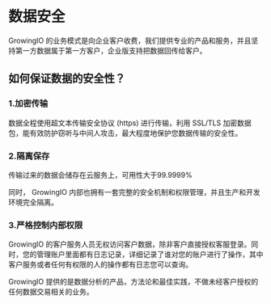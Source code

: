 # 数据安全

GrowingIO 的业务模式是向企业客户收费，我们提供专业的产品和服务，并且坚持第一方数据属于第一方客户，企业版支持把数据回传给客户。

## 如何保证数据的安全性？ <a id="ru-he-bao-zheng-shu-ju-de-an-quan-xing"></a>

### 1.加密传输 <a id="1-jia-mi-chuan-shu"></a>

数据全程使用超文本传输安全协议 \(https\) 进行传输，利用 SSL/TLS 加密数据包，能有效防护窃听与中间人攻击，最大程度地保护您数据传输的安全性。

### 2.隔离保存 <a id="2&#x9694;&#x79BB;&#x4FDD;&#x5B58;"></a>

传输过来的数据会储存在云服务上，可用性大于99.9999%

同时， GrowingIO 内部也拥有一套完整的安全机制和权限管理，并且生产和开发环境完全隔离。

### 3.严格控制内部权限 <a id="3&#x4E25;&#x683C;&#x63A7;&#x5236;&#x5185;&#x90E8;&#x6743;&#x9650;"></a>

GrowingIO 的客户服务人员无权访问客户数据，除非客户直接授权客服登录。同时，您的管理账户里面都有日志记录，详细记录了谁对您的账户进行了操作，其中客户服务或者任何有权限的人的操作都有日志您可以查询。

GrowingIO 提供的是数据分析的产品，方法论和最佳实践，不做未经客户授权的任何数据交易相关的业务。

